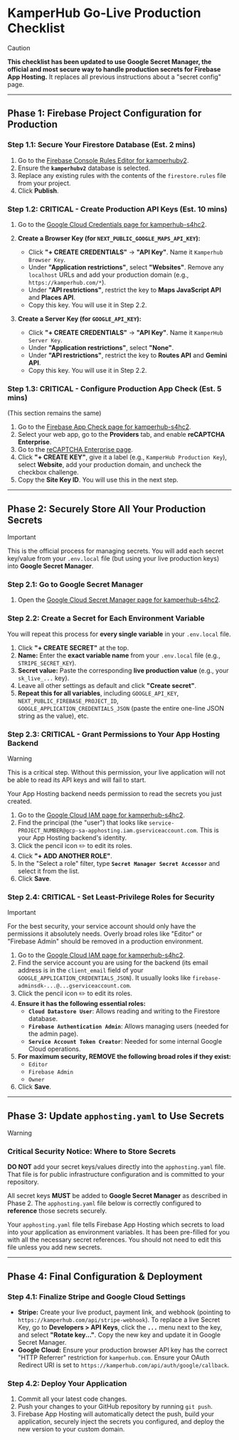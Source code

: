 
# KamperHub Go-Live Production Checklist

> [!CAUTION]
> **This checklist has been updated to use Google Secret Manager, the official and most secure way to handle production secrets for Firebase App Hosting.** It replaces all previous instructions about a "secret config" page.

---

## **Phase 1: Firebase Project Configuration for Production**

### **Step 1.1: Secure Your Firestore Database (Est. 2 mins)**

1.  Go to the [Firebase Console Rules Editor for kamperhubv2](https://console.firebase.google.com/u/0/project/kamperhub-s4hc2/firestore/databases/-kamperhubv2-/rules).
2.  Ensure the **`kamperhubv2`** database is selected.
3.  Replace any existing rules with the contents of the `firestore.rules` file from your project.
4.  Click **Publish**.

### **Step 1.2: CRITICAL - Create Production API Keys (Est. 10 mins)**

1.  Go to the [Google Cloud Credentials page for kamperhub-s4hc2](https://console.cloud.google.com/apis/credentials?project=kamperhub-s4hc2).
2.  **Create a Browser Key (for `NEXT_PUBLIC_GOOGLE_MAPS_API_KEY`):**
    *   Click **"+ CREATE CREDENTIALS"** -> **"API Key"**. Name it `Kamperhub Browser Key`.
    *   Under **"Application restrictions"**, select **"Websites"**. Remove any `localhost` URLs and add your production domain (e.g., `https://kamperhub.com/*`).
    *   Under **"API restrictions"**, restrict the key to **Maps JavaScript API** and **Places API**.
    *   Copy this key. You will use it in Step 2.2.

3.  **Create a Server Key (for `GOOGLE_API_KEY`):**
    *   Click **"+ CREATE CREDENTIALS"** -> **"API Key"**. Name it `KamperHub Server Key`.
    *   Under **"Application restrictions"**, select **"None"**.
    *   Under **"API restrictions"**, restrict the key to **Routes API** and **Gemini API**.
    *   Copy this key. You will use it in Step 2.2.

### **Step 1.3: CRITICAL - Configure Production App Check (Est. 5 mins)**
(This section remains the same)

1.  Go to the [Firebase App Check page for kamperhub-s4hc2](https://console.firebase.google.com/project/kamperhub-s4hc2/appcheck/apps).
2.  Select your web app, go to the **Providers** tab, and enable **reCAPTCHA Enterprise**.
3.  Go to the [reCAPTCHA Enterprise page](https://console.cloud.google.com/security/recaptcha?project=kamperhub-s4hc2).
4.  Click **"+ CREATE KEY"**, give it a label (e.g., `KamperHub Production Key`), select **Website**, add your production domain, and uncheck the checkbox challenge.
5.  Copy the **Site Key ID**. You will use this in the next step.

---

## **Phase 2: Securely Store All Your Production Secrets**

> [!IMPORTANT]
> This is the official process for managing secrets. You will add each secret key/value from your `.env.local` file (but using your live production keys) into **Google Secret Manager**.

### **Step 2.1: Go to Google Secret Manager**
1.  Open the [Google Cloud Secret Manager page for kamperhub-s4hc2](https://console.cloud.google.com/security/secret-manager?project=kamperhub-s4hc2).

### **Step 2.2: Create a Secret for Each Environment Variable**
You will repeat this process for **every single variable** in your `.env.local` file.

1.  Click **"+ CREATE SECRET"** at the top.
2.  **Name:** Enter the **exact variable name** from your `.env.local` file (e.g., `STRIPE_SECRET_KEY`).
3.  **Secret value:** Paste the corresponding **live production value** (e.g., your `sk_live_...` key).
4.  Leave all other settings as default and click **"Create secret"**.
5.  **Repeat this for all variables**, including `GOOGLE_API_KEY`, `NEXT_PUBLIC_FIREBASE_PROJECT_ID`, `GOOGLE_APPLICATION_CREDENTIALS_JSON` (paste the entire one-line JSON string as the value), etc.

### **Step 2.3: CRITICAL - Grant Permissions to Your App Hosting Backend**
> [!WARNING]
> This is a critical step. Without this permission, your live application will not be able to read its API keys and will fail to start.

Your App Hosting backend needs permission to read the secrets you just created.

1.  Go to the [Google Cloud IAM page for kamperhub-s4hc2](https://console.cloud.google.com/iam-admin/iam?project=kamperhub-s4hc2).
2.  Find the principal (the "user") that looks like `service-PROJECT_NUMBER@gcp-sa-apphosting.iam.gserviceaccount.com`. This is your App Hosting backend's identity.
3.  Click the pencil icon ✏️ to edit its roles.
4.  Click **"+ ADD ANOTHER ROLE"**.
5.  In the "Select a role" filter, type **`Secret Manager Secret Accessor`** and select it from the list.
6.  Click **Save**.

### **Step 2.4: CRITICAL - Set Least-Privilege Roles for Security**
> [!IMPORTANT]
> For the best security, your service account should only have the permissions it absolutely needs. Overly broad roles like "Editor" or "Firebase Admin" should be removed in a production environment.

1.  Go to the [Google Cloud IAM page for kamperhub-s4hc2](https://console.cloud.google.com/iam-admin/iam?project=kamperhub-s4hc2).
2.  Find the service account you are using for the backend (its email address is in the `client_email` field of your `GOOGLE_APPLICATION_CREDENTIALS_JSON`). It usually looks like `firebase-adminsdk-...@...gserviceaccount.com`.
3.  Click the pencil icon ✏️ to edit its roles.
4.  **Ensure it has the following essential roles:**
    *   **`Cloud Datastore User`**: Allows reading and writing to the Firestore database.
    *   **`Firebase Authentication Admin`**: Allows managing users (needed for the admin page).
    *   **`Service Account Token Creator`**: Needed for some internal Google Cloud operations.
5.  **For maximum security, REMOVE the following broad roles if they exist:**
    *   `Editor`
    *   `Firebase Admin`
    *   `Owner`
6.  Click **Save**.

---

## **Phase 3: Update `apphosting.yaml` to Use Secrets**

> [!WARNING]
> ### Critical Security Notice: Where to Store Secrets
> **DO NOT** add your secret keys/values directly into the `apphosting.yaml` file. That file is for public infrastructure configuration and is committed to your repository.
>
> All secret keys **MUST** be added to **Google Secret Manager** as described in Phase 2. The `apphosting.yaml` file below is correctly configured to **reference** those secrets securely.

Your `apphosting.yaml` file tells Firebase App Hosting which secrets to load into your application as environment variables. It has been pre-filled for you with all the necessary secret references. You should not need to edit this file unless you add new secrets.

---

## **Phase 4: Final Configuration & Deployment**

### **Step 4.1: Finalize Stripe and Google Cloud Settings**
*   **Stripe:** Create your live product, payment link, and webhook (pointing to `https://kamperhub.com/api/stripe-webhook`). To replace a live Secret Key, go to **Developers > API Keys**, click the **`...`** menu next to the key, and select **"Rotate key..."**. Copy the new key and update it in Google Secret Manager.
*   **Google Cloud:** Ensure your production browser API key has the correct "HTTP Referrer" restriction for `kamperhub.com`. Ensure your OAuth Redirect URI is set to `https://kamperhub.com/api/auth/google/callback`.

### **Step 4.2: Deploy Your Application**
1.  Commit all your latest code changes.
2.  Push your changes to your GitHub repository by running `git push`.
3.  Firebase App Hosting will automatically detect the push, build your application, securely inject the secrets you configured, and deploy the new version to your custom domain.
